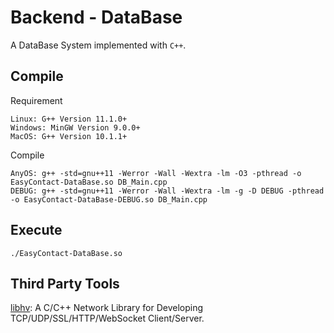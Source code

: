# Backend - DataBase

A DataBase System implemented with `C++`.

## Compile

Requirement
```shell
Linux: G++ Version 11.1.0+
Windows: MinGW Version 9.0.0+
MacOS: G++ Version 10.1.1+
```

Compile
```shell
AnyOS: g++ -std=gnu++11 -Werror -Wall -Wextra -lm -O3 -pthread -o EasyContact-DataBase.so DB_Main.cpp
DEBUG: g++ -std=gnu++11 -Werror -Wall -Wextra -lm -g -D DEBUG -pthread -o EasyContact-DataBase-DEBUG.so DB_Main.cpp
```

## Execute

```shell
./EasyContact-DataBase.so
```

## Third Party Tools
[libhv](https://github.com/ithewei/libhv): A C/C++ Network Library for Developing TCP/UDP/SSL/HTTP/WebSocket Client/Server.
